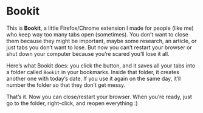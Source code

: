 # Bookit

This is **Bookit**, a little Firefox/Chrome extension I made for people (like me) who keep way too many tabs open (sometimes). You don’t want to close them because they might be important, maybe some research, an article, or just tabs you don’t want to lose. But now you can’t restart your browser or shut down your computer because you’re scared you’ll lose it all.

Here’s what Bookit does: you click the button, and it saves all your tabs into a folder called `Bookit` in your bookmarks. Inside that folder, it creates another one with today’s date. If you use it again on the same day, it’ll number the folder so that they don’t get messy.

That’s it. Now you can close/restart your browser. When you’re ready, just go to the folder, right-click, and reopen everything :)
